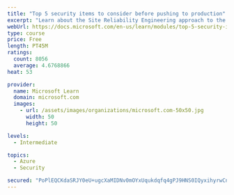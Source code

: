```yaml
---
title: "Top 5 security items to consider before pushing to production"
excerpt: "Learn about the Site Reliability Engineering approach to the challenge of assuring reliability and gain a better understanding of why it matters."
webUrl: https://docs.microsoft.com/en-us/learn/modules/top-5-security-items-to-consider/
type: course
price: Free
length: PT45M
ratings:
  count: 8056
  average: 4.6768866
heat: 53

provider:
  name: Microsoft Learn
  domain: microsoft.com
  images:
    - url: /assets/images/organizations/microsoft.com-50x50.jpg
      width: 50
      height: 50

levels:
  - Intermediate

topics:
  - Azure
  - Security

secured: "PoPlEQCKdaSRJY0eU+ugcXaMIDNv0mOYxUqukdqfq4gPJ9HNS0IQyxihyrwCn+hAJPSGOo8gzVY23BzrLe43iueAVWGeT99k7kNaeUBC1cV+s9FNZegXXexijcCdGp1p1VWTMn5pR5/Xza93Rca30ISRe7wl8bk4rQod9QHC7q/C24DdwPWsW9uGcWYVIduIKtXvSb0paFc27k/FnFglPVmjuaZY+AvkSO5PXcOk3Wm/NPYVfiXjvf8s5mX+kMIqYDhAyFViCHNz31aH4Zz8WHZMiBc+kHuCTcLh99lnd93BIEG/DgtWRGUGkJHaA3GNsMer+JGaDo+o8r/zxZxgLL6egLYSBxsFbJy9FKACFixJU0XHkYbPR7DQGgfD4K/5v1Nf7J0KHxJ1C/bJbD28dm9BSgdNOHj8ykm0PpBdoks=;Z5BhALIDT56HIVXl0AcmxA=="
---
```


